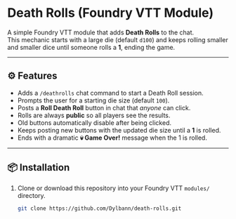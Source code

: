 # Death Rolls (Foundry VTT Module)

A simple Foundry VTT module that adds **Death Rolls** to the chat.  
This mechanic starts with a large die (default `d100`) and keeps rolling smaller and smaller dice until someone rolls a **1**, ending the game.  

---

## ⚙️ Features
- Adds a `/deathrolls` chat command to start a Death Roll session.  
- Prompts the user for a starting die size (default `100`).  
- Posts a **Roll Death Roll** button in chat that *anyone* can click.  
- Rolls are always **public** so all players see the results.  
- Old buttons automatically disable after being clicked.  
- Keeps posting new buttons with the updated die size until a **1** is rolled.  
- Ends with a dramatic **💀 Game Over!** message when the 1 is rolled.  

---

## 📦 Installation

1. Clone or download this repository into your Foundry VTT `modules/` directory.  
   ```bash
   git clone https://github.com/Dylbann/death-rolls.git
